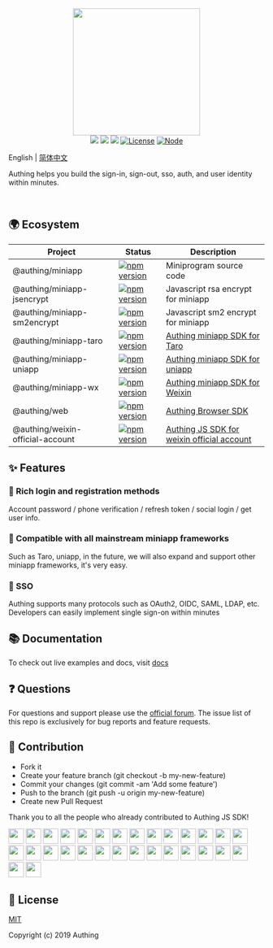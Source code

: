 <div align=center>
  <img width="250" src="https://files.authing.co/authing-console/authing-logo-new-20210924.svg" />
</div>

<div align="center">
  <a href="javascript:;"><img src="https://img.shields.io/badge/test-passing-brightgreen" /></a>
  <a href="https://forum.authing.cn/" target="_blank"><img src="https://img.shields.io/badge/chat-forum-blue" /></a>
  <a href="https://docs.authing.cn/v2/reference/ui-components/" target="_blank"><img src="https://img.shields.io/badge/docs-passing-brightgreen" /></a>
  <a href="javascript:;"><img src="https://img.shields.io/badge/License-MIT-success" alt="License"></a>
  <a href="javascript:;" target="_blank"><img src="https://img.shields.io/badge/node-%3E=12-green.svg" alt="Node"></a>
</div>

English | [简体中文](./README-zh_CN.md)

Authing helps you build the sign-in, sign-out, sso, auth, and user identity within minutes.

<br />

## 🌍 Ecosystem

|Project|Status|Description
|-----|----|----|
|@authing/miniapp|[![npm version](https://badge.fury.io/js/@authing%2Fminiapp.svg)](https://www.npmjs.com/package/@authing/miniapp)|Miniprogram source code|
|@authing/miniapp-jsencrypt|[![npm version](https://badge.fury.io/js/@authing%2Fminiapp-jsencrypt.svg)](https://www.npmjs.com/package/@authing/miniapp-jsencrypt)|Javascript rsa encrypt for miniapp|
|@authing/miniapp-sm2encrypt|[![npm version](https://badge.fury.io/js/@authing%2Fminiapp-sm2encrypt.svg)](https://www.npmjs.com/package/@authing/miniapp-sm2encrypt)|Javascript sm2 encrypt for miniapp|
|@authing/miniapp-taro|[![npm version](https://badge.fury.io/js/@authing%2Fminiapp-taro.svg)](https://www.npmjs.com/package/@authing/miniapp-taro)|<a href="https://docs.authing.cn/v2/reference/sdk-for-weixin-miniapp.html" target="_blank">Authing miniapp SDK for Taro</a>|
|@authing/miniapp-uniapp|[![npm version](https://badge.fury.io/js/@authing%2Fminiapp-uniapp.svg)](https://www.npmjs.com/package/@authing/miniapp-uniapp)|<a href="https://docs.authing.cn/v2/reference/sdk-for-weixin-miniapp.html" target="_blank">Authing miniapp SDK for uniapp</a>|
|@authing/miniapp-wx|[![npm version](https://badge.fury.io/js/@authing%2Fminiapp-wx.svg)](https://www.npmjs.com/package/@authing/miniapp-wx)|<a href="https://docs.authing.cn/v2/reference/sdk-for-weixin-miniapp.html" target="_blank">Authing miniapp SDK for Weixin</a>|
|@authing/web|[![npm version](https://badge.fury.io/js/@authing%2Fweb.svg)](https://www.npmjs.com/package/@authing/web)|<a href="https://docs.authing.cn/v2/reference/sdk-for-sso-spa.html" target="_blank">Authing Browser SDK</a>|
|@authing/weixin-official-account|[![npm version](https://badge.fury.io/js/@authing%2Fweixin-official-account.svg)](https://www.npmjs.com/package/@authing/weixin-official-account)|<a href="https://docs.authing.cn/v2/reference/sdk-for-weixin-official-account.html" target="_blank">Authing JS SDK for weixin official account</a>|

## ✨ Features

### 🌈 Rich login and registration methods

Account password / phone verification / refresh token / social login / get user info.

### 🎇 Compatible with all mainstream miniapp frameworks

Such as Taro, uniapp, in the future, we will also expand and support other miniapp frameworks, it's very easy.

### 🎨 SSO

Authing supports many protocols such as OAuth2, OIDC, SAML, LDAP, etc. Developers can easily implement single sign-on within minutes

## 📚 Documentation

To check out live examples and docs, visit [docs](https://docs.authing.cn/v2/reference/)

## ❓ Questions

For questions and support please use the [official forum](https://forum.authing.cn/). The issue list of this repo is exclusively for bug reports and feature requests.

## 🤝 Contribution

- Fork it
- Create your feature branch (git checkout -b my-new-feature)
- Commit your changes (git commit -am 'Add some feature')
- Push to the branch (git push -u origin my-new-feature)
- Create new Pull Request

Thank you to all the people who already contributed to Authing JS SDK!

<div>
  <a href="https://github.com/leinue"><img width="30px" src="https://avatars.githubusercontent.com/u/2469688?v=4" /></a>
  <a href="https://github.com/lixpng"><img width="30px" src="https://avatars.githubusercontent.com/u/19266401?v=4" /></a>
  <a href="https://github.com/kelvinji2009"><img width="30px" src="https://avatars.githubusercontent.com/u/881201?v=4" /></a>
  <a href="https://github.com/vexilligera"><img width="30px" src="https://avatars.githubusercontent.com/u/20215432?v=4" /></a>
  <a href="https://github.com/gouyaming"><img width="30px" src="https://avatars.githubusercontent.com/u/24635178?v=4" /></a>
  <a href="https://github.com/willin"><img width="30px" src="https://avatars.githubusercontent.com/u/1890238?v=4" /></a>
  <a href="https://github.com/TingYinHelen"><img width="30px" src="https://avatars.githubusercontent.com/u/14006826?v=4" /></a>
  <a href="https://github.com/Meeken1998"><img width="30px" src="https://avatars.githubusercontent.com/u/42825670?v=4" /></a>
  <a href="https://github.com/yelexin"><img width="30px" src="https://avatars.githubusercontent.com/u/27125445?v=4" /></a>
  <a href="https://github.com/HowieWolf"><img width="30px" src="https://avatars.githubusercontent.com/u/14340114?v=4" /></a>
  <a href="https://github.com/JackJin2014"><img width="30px" src="https://avatars.githubusercontent.com/u/1982447?v=4" /></a>
  <a href="https://github.com/fuergaosi233"><img width="30px" src="https://avatars.githubusercontent.com/u/22197568?v=4" /></a>
  <a href="https://github.com/clearloop"><img width="30px" src="https://avatars.githubusercontent.com/u/26088946?v=4" /></a>
  <a href="https://github.com/liaochangjiang"><img width="30px" src="https://avatars.githubusercontent.com/u/35447896?v=4" /></a>
  <a href="https://github.com/andyzhaozhao"><img width="30px" src="https://avatars.githubusercontent.com/u/7730080?s=96&v=4" /></a>
  <a href="https://github.com/authing-wangck"><img width="30px" src="https://avatars.githubusercontent.com/u/78251114?s=96&v=4" /></a>
  <a href="https://github.com/chho93"><img width="30px" src="https://avatars.githubusercontent.com/u/56515268?s=96&v=4" /></a>
  <a href="https://github.com/Donglyrun"><img width="30px" src="https://avatars.githubusercontent.com/u/17630579?s=120&v=4" /></a>
  <a href="https://github.com/gouyaming"><img width="30px" src="https://avatars.githubusercontent.com/u/24635178?s=96&v=4" /></a>
  <a href="https://github.com/lancemao"><img width="30px" src="https://avatars.githubusercontent.com/u/5020396?s=96&v=4" /></a>
  <a href="https://github.com/limejuiceOwO"><img width="30px" src="https://avatars.githubusercontent.com/u/59465535?v=4" /></a>
  <a href="https://github.com/luojielin"><img width="30px" src="https://avatars.githubusercontent.com/u/29780568?v=4" /></a>
  <a href="https://github.com/Mereithhh"><img width="30px" src="https://avatars.githubusercontent.com/u/22872368?s=96&v=4" /></a>
  <a href="https://github.com/qianfeiqianlan"><img width="30px" src="https://avatars.githubusercontent.com/u/12892568?s=96&v=4" /></a>
  <a href="https://github.com/shangsinian"><img width="30px" src="https://avatars.githubusercontent.com/u/6363555?s=96&v=4" /></a>
  <a href="https://github.com/stan071408"><img width="30px" src="https://avatars.githubusercontent.com/u/6972394?s=96&v=4" /></a>
  <a href="https://github.com/wajiao"><img width="30px" src="https://avatars.githubusercontent.com/u/20143458?s=96&v=4" /></a>
  <a href="https://github.com/wedreamer"><img width="30px" src="https://avatars.githubusercontent.com/u/43949542?s=96&v=4" /></a>
  <a href="https://github.com/Xuancaosu"><img width="30px" src="https://avatars.githubusercontent.com/u/51688262?s=96&v=4" /></a>
  <a href="https://github.com/zhaoyiming0803"><img width="30px" src="https://avatars.githubusercontent.com/u/25874685?s=96&v=4" /></a>
</div>

## 🎁 License

[MIT](https://opensource.org/licenses/MIT)

Copyright (c) 2019 Authing